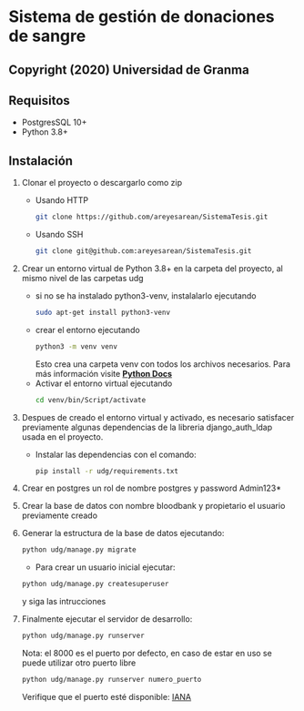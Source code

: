 # Sistema de gestión de donaciones de sangre

Copyright (2020) Universidad de Granma
------------------------------------------------------------------------------------

Requisitos
--------------
* PostgresSQL 10+
* Python 3.8+

Instalación
--------------

1. Clonar el proyecto o descargarlo como zip
    * Usando HTTP 
        ```sh
        git clone https://github.com/areyesarean/SistemaTesis.git
        ```
    * Usando SSH 
        ```sh
        git clone git@github.com:areyesarean/SistemaTesis.git
        ```

2. Crear un entorno virtual de Python 3.8+ en la carpeta del proyecto, al mismo nivel de las carpetas udg
    * si no se ha instalado python3-venv, instalalarlo ejecutando 
        ```sh 
        sudo apt-get install python3-venv
        ```
    * crear el entorno ejecutando 
        ```sh
        python3 -m venv venv
        ```
      Esto crea una carpeta venv con todos los archivos necesarios. Para más información visite [**Python Docs**](https://docs.python.org/3/tutorial/venv.html)
    * Activar el entorno virtual ejecutando 
        ```sh
        cd venv/bin/Script/activate
        ```
    
3. Despues de creado el entorno virtual y activado, es necesario satisfacer previamente algunas dependencias de la libreria django_auth_ldap usada en el proyecto.

    * Instalar las dependencias con el comando:
        ```sh 
        pip install -r udg/requirements.txt
        ```
4. Crear en postgres un rol de nombre postgres y password Admin123*
5. Crear la base de datos con nombre bloodbank y propietario el usuario previamente creado

8. Generar la estructura de la base de datos ejecutando: 
    ```sh 
    python udg/manage.py migrate
    ```
   * Para crear un usuario inicial ejecutar:
    ```sh
    python udg/manage.py createsuperuser
    ```
   y siga las intrucciones

9. Finalmente ejecutar el servidor de desarrollo: 
    ```sh
    python udg/manage.py runserver
    ```
    Nota: el 8000 es el puerto por defecto, en caso de estar en uso se puede utilizar otro puerto libre
    ```sh
    python udg/manage.py runserver numero_puerto
    ```
    Verifique que el puerto esté disponible: [IANA](https://www.iana.org/assignments/service-names-port-numbers/service-names-port-numbers.xhtml)

